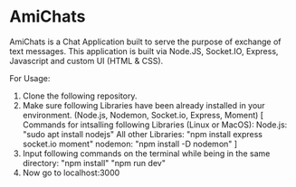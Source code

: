 # AmiChats
AmiChats is a Chat Application built to serve the purpose of exchange of text messages. This application is built via Node.JS, Socket.IO, Express, Javascript and custom UI (HTML &amp; CSS).

For Usage:

1. Clone the following repository.
2. Make sure following Libraries have been already installed in your environment. (Node.js, Nodemon, Socket.io, Express, Moment)
[
  Commands for intsalling following Libraries (Linux or MacOS): 
  Node.js: "sudo apt install nodejs"
  All other Libraries: "npm install express socket.io moment"
  nodemon: "npm install -D nodemon"
]
3. Input following commands on the terminal while being in the same directory:
  "npm install"
  "npm run dev"
4. Now go to localhost:3000
